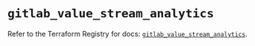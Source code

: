 # `gitlab_value_stream_analytics`

Refer to the Terraform Registry for docs: [`gitlab_value_stream_analytics`](https://registry.terraform.io/providers/gitlabhq/gitlab/18.2.0/docs/resources/value_stream_analytics).
